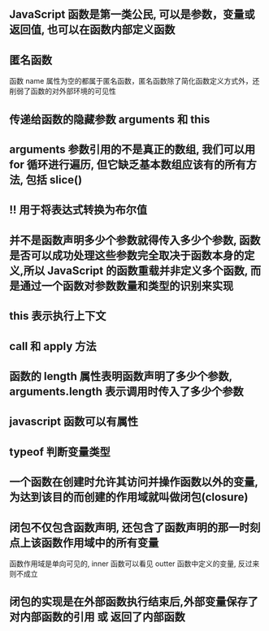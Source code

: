 ## JavaScript 函数是第一类公民, 可以是参数，变量或返回值, 也可以在函数内部定义函数


## 匿名函数
函数 name 属性为空的都属于匿名函数，匿名函数除了简化函数定义方式外，还削弱了函数的对外部环境的可见性

## 传递给函数的隐藏参数 arguments 和 this

## arguments 参数引用的不是真正的数组, 我们可以用 for 循环进行遍历, 但它缺乏基本数组应该有的所有方法, 包括 slice() 

## !! 用于将表达式转换为布尔值

## 并不是函数声明多少个参数就得传入多少个参数, 函数是否可以成功处理这些参数完全取决于函数本身的定义,所以 JavaScript 的函数重载并非定义多个函数, 而是通过一个函数对参数数量和类型的识别来实现

## this 表示执行上下文

## call 和 apply 方法

## 函数的 length 属性表明函数声明了多少个参数, arguments.length 表示调用时传入了多少个参数

## javascript 函数可以有属性

## typeof 判断变量类型

## 一个函数在创建时允许其访问并操作函数以外的变量, 为达到该目的而创建的作用域就叫做闭包(closure) 

## 闭包不仅包含函数声明, 还包含了函数声明的那一时刻点上该函数作用域中的所有变量
函数作用域是单向可见的, inner 函数可以看见 outter 函数中定义的变量, 反过来则不成立 

## 闭包的实现是在外部函数执行结束后,**外部变量保存了对内部函数的引用** 或 **返回了内部函数**